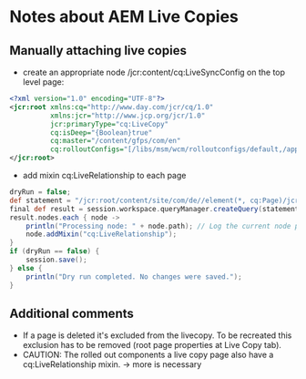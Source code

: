 # Notes about AEM Live Copies

## Manually attaching live copies

- create an appropriate node /jcr:content/cq:LiveSyncConfig on the top level page:

```xml
<?xml version="1.0" encoding="UTF-8"?>
<jcr:root xmlns:cq="http://www.day.com/jcr/cq/1.0"
          xmlns:jcr="http://www.jcp.org/jcr/1.0"
          jcr:primaryType="cq:LiveCopy"
          cq:isDeep="{Boolean}true"
          cq:master="/content/gfps/com/en"
          cq:rolloutConfigs="[/libs/msm/wcm/rolloutconfigs/default,/apps/msm/composum-ai/rolloutconfigs/composumAiAutotranslate]">
</jcr:root>
```

- add mixin cq:LiveRelationship to each page

```groovy
dryRun = false;
def statement = "/jcr:root/content/site/com/de//element(*, cq:Page)/jcr:content[not(@jcr:mixinTypes='cq:LiveRelationship')]";
final def result = session.workspace.queryManager.createQuery(statement, 'xpath').execute();
result.nodes.each { node ->
    println("Processing node: " + node.path); // Log the current node path.
    node.addMixin("cq:LiveRelationship");
}
if (dryRun == false) {
    session.save();
} else {
    println("Dry run completed. No changes were saved.");
}
```

## Additional comments

- If a page is deleted it's excluded from the livecopy. To be recreated this exclusion has to be removed (root page
  properties at Live Copy tab).
- CAUTION: The rolled out components a live copy page also have a cq:LiveRelationship mixin. -> more is necessary

